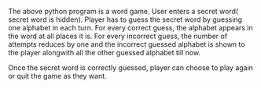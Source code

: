 The above python program is a word game.
User enters a secret word( secret word is hidden).
Player has to guess the secret word by guessing one alphabet in each turn.
For every correct guess, the alphabet appears in the word at all places it is.
For every incorrect guess, the number of attempts reduces by one and the incorrect guessed alphabet is shown to the player alongwith all the other guessed alphabet till now.

Once the secret word is correctly guessed, player can choose to play again or quit the game as they want.
